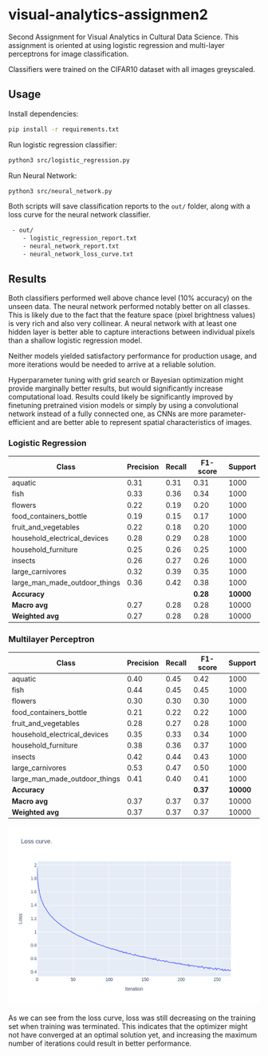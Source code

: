 # visual-analytics-assignmen2
Second Assignment for Visual Analytics in Cultural Data Science.
This assignment is oriented at using logistic regression and multi-layer perceptrons for image classification.

Classifiers were trained on the CIFAR10 dataset with all images greyscaled.

## Usage

Install dependencies:

```bash
pip install -r requirements.txt
```

Run logistic regression classifier:

```bash
python3 src/logistic_regression.py
```

Run Neural Network:

```bash
python3 src/neural_network.py
```

Both scripts will save classification reports to the `out/` folder, along with a loss curve for the neural network classifier.

```
 - out/
    - logistic_regression_report.txt
    - neural_network_report.txt
    - neural_network_loss_curve.txt
```

## Results

Both classifiers performed well above chance level (10% accuracy) on the unseen data.
The neural network performed notably better on all classes.
This is likely due to the fact that the feature space (pixel brightness values) is very rich and also very collinear.
A neural network with at least one hidden layer is better able to capture interactions between individual pixels than a shallow logistic regression model.

Neither models yielded satisfactory performance for production usage, and more iterations would be needed to arrive at a reliable solution.

Hyperparameter tuning with grid search or Bayesian optimization might provide marginally better results, but would significantly increase computational load.
Results could likely be significantly improved by finetuning pretrained vision models or simply by using a convolutional network instead of a fully connected one,
as CNNs are more parameter-efficient and are better able to represent spatial characteristics of images.
 
### Logistic Regression

| Class                         | Precision | Recall | F1-score | Support |
|-------------------------------|-----------|--------|----------|---------|
| aquatic                       | 0.31      | 0.31   | 0.31     | 1000    |
| fish                          | 0.33      | 0.36   | 0.34     | 1000    |
| flowers                       | 0.22      | 0.19   | 0.20     | 1000    |
| food_containers_bottle        | 0.19      | 0.15   | 0.17     | 1000    |
| fruit_and_vegetables          | 0.22      | 0.18   | 0.20     | 1000    |
| household_electrical_devices  | 0.28      | 0.29   | 0.28     | 1000    |
| household_furniture           | 0.25      | 0.26   | 0.25     | 1000    |
| insects                       | 0.26      | 0.27   | 0.26     | 1000    |
| large_carnivores              | 0.32      | 0.39   | 0.35     | 1000    |
| large_man_made_outdoor_things | 0.36      | 0.42   | 0.38     | 1000    |
| **Accuracy**                  |           |        | **0.28**| **10000**|
| **Macro avg**                 | 0.27      | 0.28   | 0.28     | 10000   |
| **Weighted avg**              | 0.27      | 0.28   | 0.28     | 10000   |

### Multilayer Perceptron

| Class                         | Precision | Recall | F1-score | Support |
|-------------------------------|-----------|--------|----------|---------|
| aquatic                       | 0.40      | 0.45   | 0.42     | 1000    |
| fish                          | 0.44      | 0.45   | 0.45     | 1000    |
| flowers                       | 0.30      | 0.30   | 0.30     | 1000    |
| food_containers_bottle        | 0.21      | 0.22   | 0.22     | 1000    |
| fruit_and_vegetables          | 0.28      | 0.27   | 0.28     | 1000    |
| household_electrical_devices  | 0.35      | 0.33   | 0.34     | 1000    |
| household_furniture           | 0.38      | 0.36   | 0.37     | 1000    |
| insects                       | 0.42      | 0.44   | 0.43     | 1000    |
| large_carnivores              | 0.53      | 0.47   | 0.50     | 1000    |
| large_man_made_outdoor_things | 0.41      | 0.40   | 0.41     | 1000    |
| **Accuracy**                  |           |        | **0.37**| **10000**|
| **Macro avg**                 | 0.37      | 0.37   | 0.37     | 10000   |
| **Weighted avg**              | 0.37      | 0.37   | 0.37     | 10000   |

![Loss curve](out/neural_network_loss_curve.png)

As we can see from the loss curve, loss was still decreasing on the training set when training was terminated.
This indicates that the optimizer might not have converged at an optimal solution yet, and increasing the maximum number of iterations could result in better performance.

